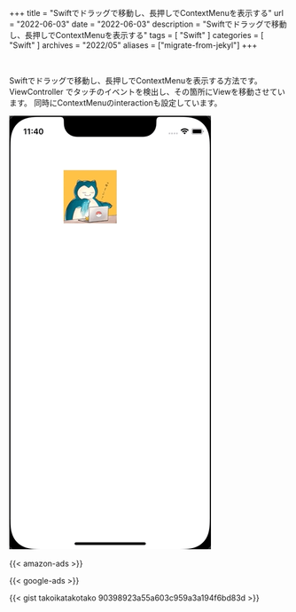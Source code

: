 +++
title = "Swiftでドラッグで移動し、長押しでContextMenuを表示する"
url = "2022-06-03"
date = "2022-06-03"
description = "Swiftでドラッグで移動し、長押しでContextMenuを表示する"
tags = [
  "Swift"
]
categories = [
  "Swift"
]
archives = "2022/05"
aliases = ["migrate-from-jekyl"]
+++

<br>

Swiftでドラッグで移動し、長押しでContextMenuを表示する方法です。
ViewController でタッチのイベントを検出し、その箇所にViewを移動させています。
同時にContextMenuのinteractionも設定しています。

![Preview](1.gif)

<!-- Amazon Ads -->
{{< amazon-ads >}}

<!-- Google Ads -->
{{< google-ads >}}

{{< gist takoikatakotako 90398923a55a603c959a3a194f6bd83d >}}

